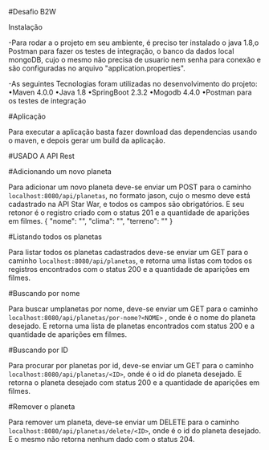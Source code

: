 #Desafio B2W

Instalação

-Para rodar a o projeto em seu ambiente, é preciso ter instalado o java 1.8,o Postman para fazer os testes de integração, o banco da dados local mongoDB, cujo o mesmo não precisa de usuario nem senha para conexão e são configuradas no arquivo "application.properties".

-As seguintes Tecnologias foram utilizadas no desenvolvimento do projeto:
•Maven 4.0.0 
•Java 1.8
•SpringBoot 2.3.2
•Mogodb 4.4.0
•Postman para os testes de integração

#Aplicação

Para executar a aplicação basta fazer download das dependencias usando o maven, e depois gerar um build da aplicação.

#USADO A API Rest

#Adicionando um novo planeta

Para adicionar um novo planeta deve-se enviar um POST para o caminho `localhost:8080/api/planetas`, no formato jason, cujo o mesmo deve está cadastrado na API Star War, e todos os campos são obrigatórios. E seu retonor é o registro criado com o status 201 e a quantidade de aparições em filmes.
{
    "nome": "<NOME>",
    "clima": "<CLIMA>",
    "terreno": "<TERRENO>"
}

#Listando todos os planetas

Para listar todos os planetas cadastrados deve-se enviar um GET para o caminho `localhost:8080/api/planetas`, e retorna uma listas com todos os registros encontrados com o status 200 e a quantidade de aparições em filmes.

#Buscando por nome

Para buscar umplanetas por nome, deve-se enviar um GET para o caminho `localhost:8080/api/planetas/por-nome?<NOME>` , onde <NOME> é o nome do planeta desejado. E retorna uma lista de planetas encontrados com status 200 e a quantidade de aparições em filmes.

#Buscando por ID

Para procurar por planetas por id, deve-se enviar um GET para o caminho `localhost:8080/api/planetas/<ID>`, onde <ID> é o id do planeta desejado. E retorna o planeta desejado com status 200 e a quantidade de aparições em filmes.

#Remover o planeta

Para remover um planeta, deve-se enviar um DELETE para o caminho `localhost:8080/api/planetas/delete/<ID>`, onde <ID> é o id do planeta desejado. E o mesmo não retorna nenhum dado com o status 204.
